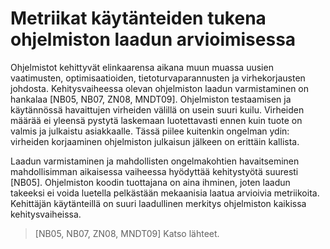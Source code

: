 # Metriikat käytänteiden tukena ohjelmiston laadun arvioimisessa

Ohjelmistot kehittyvät elinkaarensa aikana muun muassa uusien vaatimusten, optimisaatioiden, tietoturvaparannusten ja 
virhekorjausten johdosta. Kehitysvaiheessa olevan ohjelmiston laadun varmistaminen on 
hankalaa [NB05, NB07, ZN08, MNDT09]. Ohjelmiston testaamisen ja käytännössä havaittujen virheiden välillä on usein suuri 
kuilu. Virheiden määrää ei yleensä pystytä laskemaan luotettavasti ennen kuin tuote on valmis ja julkaistu asiakkaalle. 
Tässä piilee kuitenkin ongelman ydin: virheiden korjaaminen ohjelmiston julkaisun jälkeen on erittäin kallista.

Laadun varmistaminen ja mahdollisten ongelmakohtien havaitseminen mahdollisimman aikaisessa vaiheessa hyödyttää 
kehitystyötä suuresti [NB05]. Ohjelmiston koodin tuottajana on aina ihminen, joten laadun takeeksi ei voida luetella 
pelkästään mekaanisia laatua arvioivia metriikoita. Kehittäjän käytänteillä on suuri laadullinen merkitys ohjelmiston 
kaikissa kehitysvaiheissa.

> [NB05, NB07, ZN08, MNDT09] Katso lähteet.